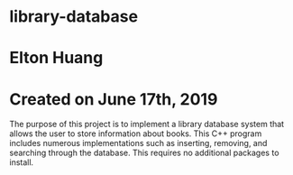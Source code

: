# library-database
# Elton Huang
# Created on June 17th, 2019

The purpose of this project is to implement a library database system that allows the user to store information about books. 
This C++ program includes numerous implementations such as inserting, removing, and searching through the database.
This requires no additional packages to install.
